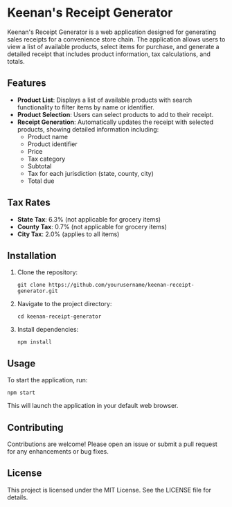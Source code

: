 # Keenan's Receipt Generator

Keenan's Receipt Generator is a web application designed for generating sales receipts for a convenience store chain. The application allows users to view a list of available products, select items for purchase, and generate a detailed receipt that includes product information, tax calculations, and totals.

## Features

- **Product List**: Displays a list of available products with search functionality to filter items by name or identifier.
- **Product Selection**: Users can select products to add to their receipt.
- **Receipt Generation**: Automatically updates the receipt with selected products, showing detailed information including:
  - Product name
  - Product identifier
  - Price
  - Tax category
  - Subtotal
  - Tax for each jurisdiction (state, county, city)
  - Total due

## Tax Rates

- **State Tax**: 6.3% (not applicable for grocery items)
- **County Tax**: 0.7% (not applicable for grocery items)
- **City Tax**: 2.0% (applies to all items)

## Installation

1. Clone the repository:
   ```
   git clone https://github.com/yourusername/keenan-receipt-generator.git
   ```
2. Navigate to the project directory:
   ```
   cd keenan-receipt-generator
   ```
3. Install dependencies:
   ```
   npm install
   ```

## Usage

To start the application, run:
```
npm start
```
This will launch the application in your default web browser.

## Contributing

Contributions are welcome! Please open an issue or submit a pull request for any enhancements or bug fixes.

## License

This project is licensed under the MIT License. See the LICENSE file for details.